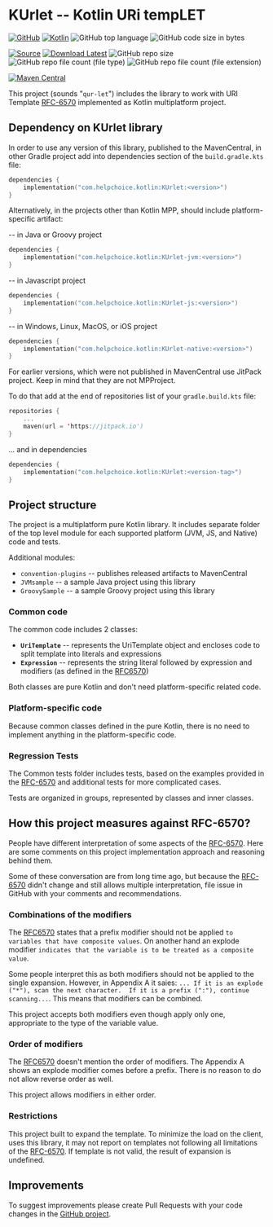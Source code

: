 # **KUrlet** -- **K**otlin **UR**i temp**LET**

[![GitHub](https://img.shields.io/github/license/C06A/KUrlet?logo=apache)](https://github.com/C06A/KUrlet/blob/master/LICENSE)
[![Kotlin](https://img.shields.io/badge/kotlin-1.9.10-blue.svg?logo=kotlin&color=yellow)](http://kotlinlang.org)
![GitHub top language](https://img.shields.io/github/languages/top/C06A/KUrlet)
![GitHub code size in bytes](https://img.shields.io/github/languages/code-size/C06A/KUrlet)

[![Source](https://img.shields.io/badge/project-GITHub-green.svg?logo=github)](https://github.com/C06A/KUrlet)
[![Download Latest](https://img.shields.io/badge/download-GITHub-green.svg?logo=github)](https://github.com/C06A/KUrlet/releases)
![GitHub repo size](https://img.shields.io/github/repo-size/C06A/KUrlet?logo=github)
![GitHub repo file count (file type)](https://img.shields.io/github/directory-file-count/C06A/KUrlet?logo=github)
![GitHub repo file count (file extension)](https://img.shields.io/github/directory-file-count/C06A/KUrlet/src?label=extensions&logo=github)

[//]: # (![GitHub last commit &#40;by committer&#41;]&#40;https://img.shields.io/github/last-commit/C06A/KUrlet/develop&#41;)

[//]: # (![GitHub tag checks state]&#40;https://img.shields.io/github/checks-status/C06A/KUrlet/2.1.0&#41;)

[//]: # (![GitHub Release Date - Published_At]&#40;https://img.shields.io/github/release-date/C06A/KUrlet&#41;)

[![Maven Central](https://img.shields.io/maven-central/v/com.helpchoice.kotlin/KUrlet?logo=apachemaven)](https://mvnrepository.com/search?q=KUrlet&d=com.helpchoice)

[//]: # (![GitHub all releases]&#40;https://img.shields.io/github/downloads/C06A/KUrlet/total&#41;)

[//]: # ()
[//]: # (![GitHub issues]&#40;https://img.shields.io/github/issues-raw/C06A/KUrlet?logo=github&#41;)

[//]: # (![GitHub pull requests]&#40;https://img.shields.io/github/issues-pr-raw/C06A/KUrlet?logo=github&#41;)

[//]: # (![GitHub Discussions]&#40;https://img.shields.io/github/discussions/C06A/KUrlet&#41;)

[//]: # (![GitHub forks]&#40;https://img.shields.io/github/forks/C06A/KUrlet&#41;)

[//]: # (![GitHub Repo stars]&#40;https://img.shields.io/github/stars/C06A/KUrlet?label=Repo+stars&#41;)

[//]: # (![GitHub watchers]&#40;https://img.shields.io/github/watchers/C06A/KUrlet&#41;)

[//]: # (![GitHub followers]&#40;https://img.shields.io/github/followers/C06A&#41;)
[//]: # (![GitHub User's stars]&#40;https://img.shields.io/github/stars/C06A?label=User+stars&#41;)

[//]: # (![GitHub contributors &#40;via allcontributors.org&#41;]&#40;https://img.shields.io/github/contributors/C06A/KUrlet?color=blue&#41;)
[//]: # (![GitHub language count]&#40;https://img.shields.io/github/languages/count/C06A/KUrlet&#41;)
[//]: # (![GitHub search hit counter]&#40;https://img.shields.io/github/search/C06A/KUrlet/search&#41;)
[//]: # (![GitHub issues]&#40;https://img.shields.io/github/issues/C06A/KUrlet&#41;)
[//]: # (![GitHub pull requests]&#40;https://img.shields.io/github/issues-pr/C06A/KUrlet&#41;)
[//]: # (![Maven metadata URL]&#40;https://img.shields.io/maven-metadata/v?metadataUrl=https://repo1.maven.org/maven2/com/helpchoice/kotlin/KUrlet/maven-metadata.xml&logo=apachemaven&#41;)
[//]: # (![GitHub release &#40;with filter&#41;]&#40;https://img.shields.io/github/v/release/C06A/KUrlet&#41;)

This project (sounds "`qur-let`") includes the library
to work with URI Template [RFC-6570](https://tools.ietf.org/html/rfc6570) implemented as Kotlin multiplatform project.

## Dependency on KUrlet library

In order to use any version of this library, published to the MavenCentral, in other Gradle project
add into dependencies section of the `build.gradle.kts` file:
```kotlin
dependencies {
    implementation("com.helpchoice.kotlin:KUrlet:<version>")
}
```

Alternatively, in the projects other than Kotlin MPP, should include platform-specific artifact:

-- in Java or Groovy project
```kotlin
dependencies {
    implementation("com.helpchoice.kotlin:KUrlet-jvm:<version>")
}
```
-- in Javascript project
```kotlin
dependencies {
    implementation("com.helpchoice.kotlin:KUrlet-js:<version>")
}
```
-- in Windows, Linux, MacOS, or iOS project
```kotlin
dependencies {
    implementation("com.helpchoice.kotlin:KUrlet-native:<version>")
}
```

For earlier versions, which were not published in MavenCentral use JitPack project.
Keep in mind that they are not MPProject.

To do that add at the end of repositories list of your `gradle.build.kts` file:

```kotlin
repositories {
    ...
    maven(url = 'https://jitpack.io')
}
```
... and in dependencies
```kotlin
dependencies {
    implementation("com.helpchoice.kotlin:KUrlet:<version-tag>")
}
```

## Project structure

The project is a multiplatform pure Kotlin library. It includes separate folder of the top level module
for each supported platform (JVM, JS, and Native) code and tests.

Additional modules:
- `convention-plugins` -- publishes released artifacts to MavenCentral
- `JVMsample` -- a sample Java project using this library
- `GroovySample` -- a sample Groovy project using this library

### Common code

The common code includes 2 classes:

* **`UriTemplate`** -- represents the UriTemplate object and encloses code to split template into literals and expressions
* **`Expression`** -- represents the string literal followed by expression and modifiers
(as defined in the [RFC6570](https://www.rfc-editor.org/rfc/rfc6570))

Both classes are pure Kotlin and don't need platform-specific related code.

### Platform-specific code

Because common classes defined in the pure Kotlin, there is no need to implement anything in the platform-specific code.

### Regression Tests

The Common tests folder includes tests, based on the examples
provided in the [RFC-6570](https://www.rfc-editor.org/rfc/rfc6570) and additional tests for more complicated cases.

Tests are organized in groups, represented by classes and inner classes.

## How this project measures against RFC-6570?

People have different interpretation of some aspects of the [RFC-6570](https://www.rfc-editor.org/rfc/rfc6570). Here are some comments
on this project implementation approach and reasoning behind them.

Some of these conversation are from long time ago,
but because the [RFC-6570](https://www.rfc-editor.org/rfc/rfc6570) didn't change and still allows multiple interpretation,
file issue in GitHub with your comments and recommendations.

### Combinations of the modifiers

The [RFC6570](https://www.rfc-editor.org/rfc/rfc6570) states that a prefix modifier should not be applied `to variables that have composite values`.
On another hand an explode modifier `indicates that the variable is to be treated as a composite value`.

Some people interpret this as both modifiers should not be applied to the single expansion. However, in Appendix A
it saies: `... If it is an explode ("*"), scan the next character.  If it is a prefix (":"), continue scanning...`.
This means that modifiers can be combined.

This project accepts both modifiers even though apply only one, appropriate to the type of the variable value.


### Order of modifiers

The [RFC6570](https://www.rfc-editor.org/rfc/rfc6570) doesn't mention the order of modifiers. The Appendix A shows an explode modifier comes before a prefix.
There is no reason to do not allow reverse order as well.

This project allows modifiers in either order.


### Restrictions

This project built to expand the template. To minimize the load on the client, uses this library,
it may not report on templates not following all limitations of the [RFC-6570](https://www.rfc-editor.org/rfc/rfc6570).
If template is not valid, the result of expansion is undefined.


[//]: # (### Resources)

[//]: # ()
[//]: # (Online utility to test URI Template: https://www.utilities-online.info/uritemplate)


## Improvements

To suggest improvements please create Pull Requests with your code changes in
the [GitHub project](https://github.com/C06A/KUrlet/pulls).
